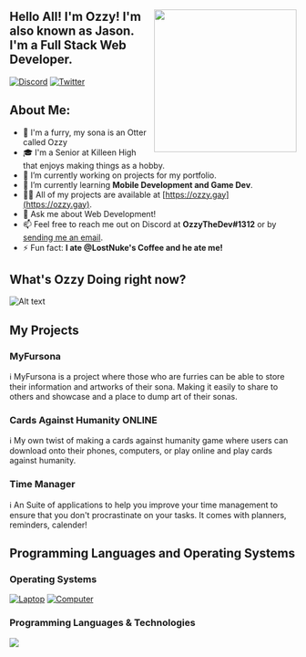 <!-- 2022 OzzyTheDev, Please Don't Copy -->
<div>
    <img align="right" height="250" src="https://media.discordapp.net/attachments/964979519712817222/993779645738668032/unknown.png"  />
    <h2 align="left">Hello All! I'm Ozzy! I'm also known as Jason. I'm a Full Stack Web Developer.</h2>
</div>

[![Discord](https://img.shields.io/discord/731520035717251142?color=%238800FF&label=FurDevs&style=for-the-badge)](https://discord.gg/SBhgSNb)
[![Twitter](https://img.shields.io/twitter/follow/developervulpo?color=%2300acee&style=for-the-badge)](https://twitter.com/developervulpo)

## About Me:

- 🦦 I'm a furry, my sona is an Otter called Ozzy
- 🎓 I'm a Senior at Killeen High that enjoys making things as a hobby.
- 🔭 I’m currently working on projects for my portfolio.
- 🌱 I’m currently learning **Mobile Development and Game Dev**.
- 👨‍💻 All of my projects are available at [https://ozzy.gay](https://ozzy.gay).
- 💬 Ask me about Web Development!
- 📫 Feel free to reach me out on Discord at **OzzyTheDev#1312** or by [sending me an email](vulpothedev@gmail.com).
- ⚡ Fun fact: **I ate @LostNuke's Coffee and he ate me!**

## What's Ozzy Doing right now?

![Alt text](https://spotify-recently-played-readme.vercel.app/api?user=99if4va4yc018p4cbuzmocq1m)

## My Projects

### MyFursona

ℹ️ MyFursona is a project where those who are furries can be able to store their information and artworks of their sona. Making it easily to share to others and showcase and a place to dump art of their sonas.

### Cards Against Humanity ONLINE

ℹ️ My own twist of making a cards against humanity game where users can download onto their phones, computers, or play online and play cards against humanity.

### Time Manager

ℹ️ An Suite of applications to help you improve your time management to ensure that you don't procrastinate on your tasks. It comes with planners, reminders, calender!

## Programming Languages and Operating Systems

### Operating Systems

[![Laptop](https://img.shields.io/badge/Laptop%20OS-Windows%2011-orange?logo=windows&style=for-the-badge)]()
[![Computer](https://img.shields.io/badge/Laptop%20OS-Arch%20Linux-orange?logo=archlinux&style=for-the-badge)]()

### Programming Languages & Technologies

<img src="https://skillicons.dev/icons?i=js,ts,java,py,react,mongodb,cpp,cs,kotlin" />
